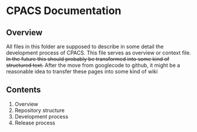 # CPACS Documentation

## Overview

All files in this folder are supposed to describe in some detail the development process of CPACS.  This file serves as overview or context file. 
~~In the future this should probably be transformed into some kind of structured text.~~ After the move from googlecode to github, it might be a reasonable idea to transfer these pages into some kind of wiki

## Contents

1. Overview
2. Repository structure
3. Development process
4. Release process
